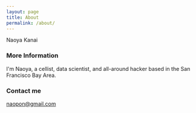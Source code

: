 ```yaml
---
layout: page
title: About
permalink: /about/
---
```


Naoya Kanai

### More Information

I'm Naoya, a cellist, data scientist, and all-around hacker based in the San Francisco Bay Area.

### Contact me

[naopon@gmail.com](mailto:naopon@gmail.com)